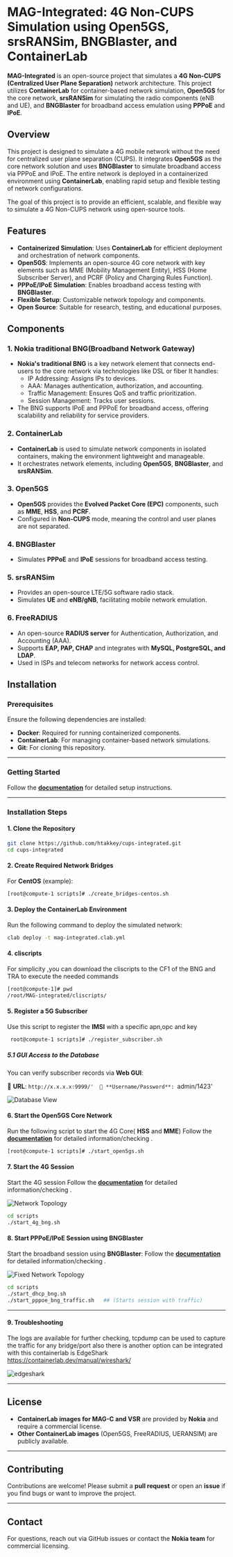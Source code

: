 # **MAG-Integrated: 4G Non-CUPS Simulation using Open5GS, srsRANSim, BNGBlaster, and ContainerLab**

**MAG-Integrated** is an open-source project that simulates a **4G Non-CUPS (Centralized User Plane Separation)** network architecture. This project utilizes **ContainerLab** for container-based network simulation, **Open5GS** for the core network, **srsRANSim** for simulating the radio components (eNB and UE), and **BNGBlaster** for broadband access emulation using **PPPoE** and **IPoE**.

## **Overview**

This project is designed to simulate a 4G mobile network without the need for centralized user plane separation (CUPS). It integrates **Open5GS** as the core network solution and uses **BNGBlaster** to simulate broadband access via PPPoE and IPoE. The entire network is deployed in a containerized environment using **ContainerLab**, enabling rapid setup and flexible testing of network configurations.

The goal of this project is to provide an efficient, scalable, and flexible way to simulate a 4G Non-CUPS network using open-source tools.

## **Features**

- **Containerized Simulation**: Uses **ContainerLab** for efficient deployment and orchestration of network components.
- **Open5GS**: Implements an open-source 4G core network with key elements such as MME (Mobility Management Entity), HSS (Home Subscriber Server), and PCRF (Policy and Charging Rules Function).
- **PPPoE/IPoE Simulation**: Enables broadband access testing with **BNGBlaster**.
- **Flexible Setup**: Customizable network topology and components.
- **Open Source**: Suitable for research, testing, and educational purposes.

## **Components**

### **1. Nokia traditional BNG(Broadband Network Gateway)**
- **Nokia's traditional BNG** is a key network element that connects end-users to the core network via technologies like DSL or fiber It handles:
  - IP Addressing: Assigns IPs to devices.
  - AAA: Manages authentication, authorization, and accounting.
  - Traffic Management: Ensures QoS and traffic prioritization.
  - Session Management: Tracks user sessions.
- The BNG supports IPoE and PPPoE for broadband access, offering scalability and reliability for service providers.

### **2. ContainerLab**
- **ContainerLab** is used to simulate network components in isolated containers, making the environment lightweight and manageable.
- It orchestrates network elements, including **Open5GS**, **BNGBlaster**, and **srsRANSim**.

### **3. Open5GS**
- **Open5GS** provides the **Evolved Packet Core (EPC)** components, such as **MME**, **HSS**, and **PCRF**.
- Configured in **Non-CUPS** mode, meaning the control and user planes are not separated.

### **4. BNGBlaster**
- Simulates **PPPoE** and **IPoE** sessions for broadband access testing.

### **5. srsRANSim** 
- Provides an open-source LTE/5G software radio stack.
- Simulates **UE** and **eNB/gNB**, facilitating mobile network emulation.

### **6. FreeRADIUS**
- An open-source **RADIUS server** for Authentication, Authorization, and Accounting (AAA).
- Supports **EAP, PAP, CHAP** and integrates with **MySQL, PostgreSQL, and LDAP**.
- Used in ISPs and telecom networks for network access control.

## Installation

### Prerequisites
Ensure the following dependencies are installed:

- **Docker**: Required for running containerized components.
- **ContainerLab**: For managing container-based network simulations.
- **Git**: For cloning this repository.

---

### **Getting Started**

Follow the **[documentation](docs/installation_verification.md)** for detailed setup instructions.

---

### **Installation Steps**

#### **1. Clone the Repository**

   ```bash
   git clone https://github.com/htakkey/cups-integrated.git
   cd cups-integrated
   ```
#### **2. Create Required Network Bridges**

For **CentOS** (example):
```bash
[root@compute-1 scripts]# ./create_bridges-centos.sh
```
   
#### **3. Deploy the ContainerLab Environment**

Run the following command to deploy the simulated network:
```bash    
clab deploy -t mag-integrated.clab.yml
```
#### **4. cliscripts**
For simplicity ,you can download the cliscripts to the CF1 of the BNG and TRA to execute the needed commands
```bash
[root@compute-1]# pwd
/root/MAG-integrated/cliscripts/
```
   
#### **5. Register a 5G Subscriber**

Use this script to register the **IMSI** with a specific apn,opc and key
```bash
 root@compute-1 scripts]# ./register_subscriber.sh 
 ```
	
##### **5.1 GUI Access to the Database**
You can verify subscriber records via **Web GUI**:

📌 **URL**: `http://x.x.x.x:9999/' 
📌 **Username/Password**: `admin/1423'  

![Database View](images/Database.png)	

#### **6. Start the Open5GS Core Network**
Run the following script to start the 4G Core( **HSS** and **MME**)
Follow the **[documentation](docs/open5gs_verification.md)** for detailed information/checking .

```bash
[root@compute-1 scripts]# ./start_open5gs.sh
```
#### **7. Start the 4G Session**
Start the 4G session 
Follow the **[documentation](docs/4G_session_verification.md)** for detailed information/checking .

![Network Topology](images/4g-non-cups.png)


```bash
cd scripts
./start_4g_bng.sh
```

#### **8. Start PPPoE/IPoE Session using BNGBlaster**
Start the broadband session using **BNGBlaster**:
Follow the **[documentation](docs/fixed-sessions_verification.md)** for detailed information/checking .

![Fixed Network Topology](images/fixed-bng.png)

```bash
cd scripts
./start_dhcp_bng.sh
./start_pppoe_bng_traffic.sh   ## (Starts session with traffic)
```
    
---

#### **9. Troubleshooting**

The logs are available for further checking, tcpdump can be used to capture the traffic for any bridge/port
also  there is another option can be integrated with this containerlab is EdgeShark https://containerlab.dev/manual/wireshark/ 
 

![edgeshark](images/edgeshark.png)

---

## **License**
- **ContainerLab images for MAG-C and VSR** are provided by **Nokia** and require a commercial license.
- **Other ContainerLab images** (Open5GS, FreeRADIUS, UERANSIM) are publicly available.

---

## **Contributing**
Contributions are welcome! Please submit a **pull request** or open an **issue** if you find bugs or want to improve the project.

---

## **Contact**
For questions, reach out via GitHub issues or contact the **Nokia team** for commercial licensing.